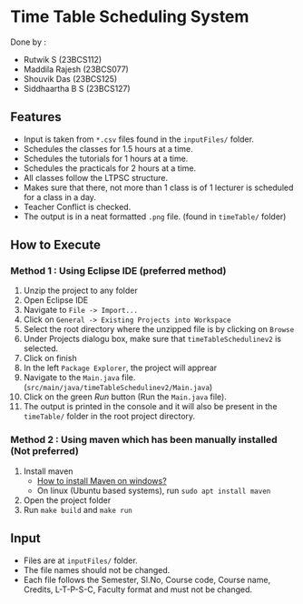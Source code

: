 # Time Table Scheduling System

Done by : 
 - Rutwik S (23BCS112)
 - Maddila Rajesh (23BCS077)
 - Shouvik Das (23BCS125)
 - Siddhaartha B S (23BCS127)

## Features

- Input is taken from `*.csv` files found in the `inputFiles/` folder.
- Schedules the classes for 1.5 hours at a time.
- Schedules the tutorials for 1 hours at a time.
- Schedules the practicals for 2 hours at a time.
- All classes follow the LTPSC structure.
- Makes sure that there, not more than 1 class is of 1 lecturer is scheduled for a class in a day.
- Teacher Conflict is checked.
- The output is in a neat formatted `.png` file. (found in `timeTable/` folder) 
 
## How to Execute

### Method 1 : Using Eclipse IDE (preferred method)

1. Unzip the project to any folder
1. Open Eclipse IDE
1. Navigate to `File -> Import...`
1. Click on `General -> Existing Projects into Workspace`
1. Select the root directory where the unzipped file is by clicking on `Browse`
1. Under Projects dialogu box, make sure that `timeTableSchedulinev2` is selected.
1. Click on finish
1. In the left `Package Explorer`, the project will apprear
1. Navigate to the `Main.java` file. (`src/main/java/timeTableSchedulinev2/Main.java`)
1. Click on the green *Run* button (Run the `Main.java` file).
1. The output is printed in the console and it will also be present in the `timeTable/` folder in the root project directory.

### Method 2 : Using maven which has been manually installed (Not preferred)

1. Install maven
    - [How to install Maven on windows?](https://medium.com/@gauravshah97/how-to-install-maven-on-windows-39ff317e40cf)
    - On linux (Ubuntu based systems), run `sudo apt install maven`
1. Open the project folder
1. Run `make build` and `make run`


## Input

- Files are at `inputFiles/` folder.
- The file names should not be changed.
- Each file follows the Semester, Sl.No, Course code, Course name, Credits, L-T-P-S-C, Faculty format and must not be changed.




